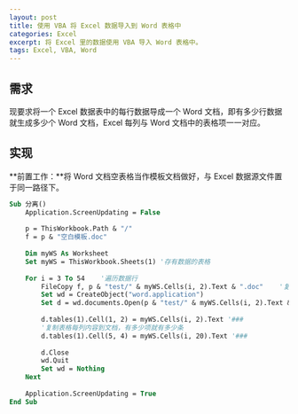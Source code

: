 ```yaml
---
layout: post
title: 使用 VBA 将 Excel 数据导入到 Word 表格中
categories: Excel
excerpt: 将 Excel 里的数据使用 VBA 导入 Word 表格中。
tags: Excel, VBA, Word
---
```


## 需求

现要求将一个 Excel 数据表中的每行数据导成一个 Word 文档，即有多少行数据就生成多少个 Word 文档，Excel 每列与 Word 文档中的表格项一一对应。

## 实现

**前置工作：**将 Word 文档空表格当作模板文档做好，与 Excel 数据源文件置于同一路径下。

```vb
Sub 分离()
    Application.ScreenUpdating = False
    
    p = ThisWorkbook.Path & "/"
    f = p & "空白模板.doc"
    
    Dim myWS As Worksheet
    Set myWS = ThisWorkbook.Sheets(1) '存有数据的表格
    
    For i = 3 To 54    '遍历数据行
        FileCopy f, p & "test/" & myWS.Cells(i, 2).Text & ".doc"    '复制空模板并以某列数据为名命名新产生的文档
        Set wd = CreateObject("word.application")
        Set d = wd.documents.Open(p & "test/" & myWS.Cells(i, 2).Text & ".doc") '打开新文档
        
        d.tables(1).Cell(1, 2) = myWS.Cells(i, 2).Text '###
        '复制表格每列内容到文档，有多少项就有多少条
        d.tables(1).Cell(5, 4) = myWS.Cells(i, 20).Text '###
        
        d.Close
        wd.Quit
        Set wd = Nothing
    Next
    
    Application.ScreenUpdating = True
End Sub
```
